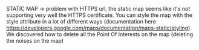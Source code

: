 STATIC MAP -> problem with HTTPS url, the static map seems like it's not supporting very well the HTTPS certificate. You can style the map with the style attribute in a lot of different ways (documentation here https://developers.google.com/maps/documentation/maps-static/styling). We discovered how to delete all the Point Of Interests on the map (deleting the noises on the map)
